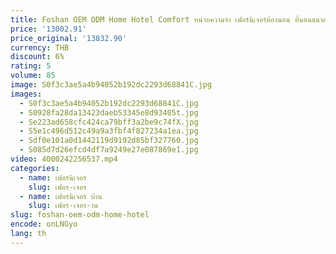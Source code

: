 ```yaml
---
title: Foshan OEM ODM Home Hotel Comfort หน่วยความจํา เฟอร์นิเจอร์ห้องนอน ที่นอนขนาดคิงไซส์ Pocket Spring ที่นอนสีดํา
price: '13002.91'
price_original: '13832.90'
currency: THB
discount: 6%
rating: 5
volume: 85
image: S0f3c3ae5a4b94052b192dc2293d68841C.jpg
images:
  - S0f3c3ae5a4b94052b192dc2293d68841C.jpg
  - S0928fa28da13423daeb53345e8d93405t.jpg
  - Se223ad658cfc424ca79bff3a2be9c74fX.jpg
  - S5e1c496d512c49a9a3fbf4f827234a1ea.jpg
  - Sdf0e101a0d1442119d9192d85bf327760.jpg
  - S085d7d26efcd4df7a9249e27e087869e1.jpg
video: 4000242256537.mp4
categories:
  - name: เฟอร์นิเจอร์
    slug: เฟอร-เจอร
  - name: เฟอร์นิเจอร์ บ้าน
    slug: เฟอร-เจอร-าน
slug: foshan-oem-odm-home-hotel
encode: onLNGyo
lang: th
---
```

  